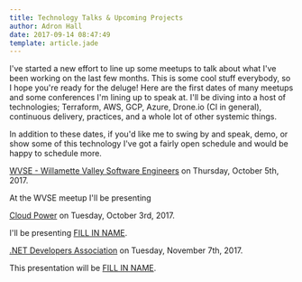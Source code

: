 ```yaml
---
title: Technology Talks & Upcoming Projects
author: Adron Hall
date: 2017-09-14 08:47:49
template: article.jade
---
```

I've started a new effort to line up some meetups to talk about what I've been working on the last few months. This is some cool stuff everybody, so I hope you're ready for the deluge! Here are the first dates of many meetups and some conferences I'm lining up to speak at. I'll be diving into a host of technologies; Terraform, AWS, GCP, Azure, Drone.io (CI in general), continuous delivery, practices, and a whole lot of other systemic things.

In addition to these dates, if you'd like me to swing by and speak, demo, or show some of this technology I've got a fairly open schedule and would be happy to schedule more.

[WVSE - Willamette Valley Software Engineers](https://www.meetup.com/WVSE-meetup/) on Thursday, October 5th, 2017.

At the WVSE meetup I'll be presenting [](https://www.meetup.com/WVSE-meetup/events/241117362/)

[Cloud Power](https://www.meetup.com/mscloud/) on Tuesday, October 3rd, 2017.

I'll be presenting [FILL IN NAME](https://www.meetup.com/mscloud/events/243273).

[.NET Developers Association](https://www.meetup.com/NET-Developers-Association-Westside/) on Tuesday, November 7th, 2017.

This presentation will be [FILL IN NAME](https://www.meetup.com/NET-Developers-Association-Westside/events/242573016/).

